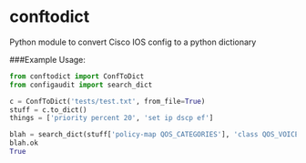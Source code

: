 # conftodict
Python module to convert Cisco IOS config to a python dictionary

###Example Usage:
```python
from conftodict import ConfToDict
from configaudit import search_dict

c = ConfToDict('tests/test.txt', from_file=True)
stuff = c.to_dict()
things = ['priority percent 20', 'set ip dscp ef']

blah = search_dict(stuff['policy-map QOS_CATEGORIES'], 'class QOS_VOICE_RTP', things)
blah.ok
True
```